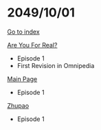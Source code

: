 # 2049/10/01

[Go to index](/README.md "Go to index")

[Are You For Real?](https://omnipedia.app/wiki/2049/10/01/Are_You_For_Real/changes "Are You For Real?")
- Episode 1
- First Revision in Omnipedia

[Main Page](https://omnipedia.app/wiki/2049/10/01/Main_Page "Main Page")
- Episode 1

[Zhupao](https://omnipedia.app/wiki/2049/10/01/Zhupao/changes "Zhupao")
- Episode 1
